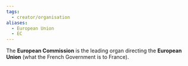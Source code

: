 ```yaml
---
tags:
  - creator/organisation
aliases:
  - European Union
  - EC
---
```

The **European Commission** is the leading organ directing the **European Union** (what the French Government is to France).